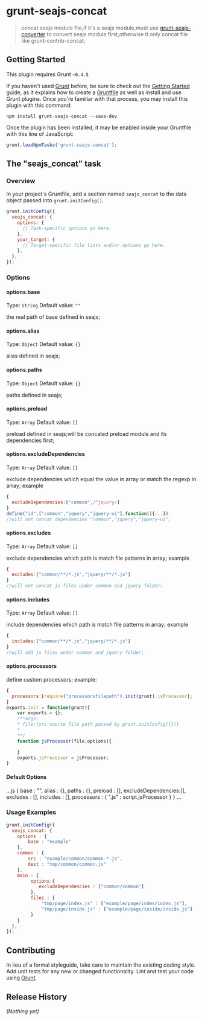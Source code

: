 # grunt-seajs-concat

> concat seajs module file,if it's a seajs module,must use [grunt-seajs-converter](https://github.com/chenliangyu/grunt-seajs-converter.git) to convert seajs module first,otherwise it only concat file like grunt-contrib-concat;

## Getting Started
This plugin requires Grunt `~0.4.5`

If you haven't used [Grunt](http://gruntjs.com/) before, be sure to check out the [Getting Started](http://gruntjs.com/getting-started) guide, as it explains how to create a [Gruntfile](http://gruntjs.com/sample-gruntfile) as well as install and use Grunt plugins. Once you're familiar with that process, you may install this plugin with this command:

```shell
npm install grunt-seajs-concat --save-dev
```

Once the plugin has been installed, it may be enabled inside your Gruntfile with this line of JavaScript:

```js
grunt.loadNpmTasks('grunt-seajs-concat');
```

## The "seajs_concat" task

### Overview
In your project's Gruntfile, add a section named `seajs_concat` to the data object passed into `grunt.initConfig()`.


```js
grunt.initConfig({
  seajs_concat: {
    options: {
      // Task-specific options go here.
    },
    your_target: {
      // Target-specific file lists and/or options go here.
    },
  },
});
```

### Options

#### options.base
Type: `String`
Default value: `""`

the real path of base defined in seajs;

#### options.alias
Type: `Object`
Default value: `{}`

alias defined in seajs;

#### options.paths
Type: `Object`
Default value: `{}`

paths defined in seajs;

#### options.preload
Type: `Array`
Default value: `[]`

preload defined in seajs;will be concated preload module and its dependencies first;

#### options.excludeDependencies
Type: `Array`
Default value: `[]`

exclude dependencies which equal the value in array or match the regexp in array;
example
```js
{
  excludeDependencies:["common",/^jquery/]
}
define("id",["common","jquery","jquery-ui"],function(){...})
//will not concat dependencies "common","jquery","jquery-ui";
```
#### options.excludes
Type: `Array`
Default value: `[]`

exclude dependencies which path is match file patterns in array;
example
```js
{
  excludes:["common/**/*.js","jquery/**/*.js"]
}
//will not concat js files under common and jquery folder;
```
#### options.includes
Type: `Array`
Default value: `[]`

include dependencies which path is match file patterns in array;
example
```js
{
  includes:["common/**/*.js","jquery/**/*.js"]
}
//will add js files under common and jquery folder;
```
#### options.processors
define custom processors;
example:
```js
{
  processors:[require("processorsfilepath").init(grunt).jsProcessor];
}
exports.init = function(grunt){
    var exports = {};
    /**args:
    * file:{src:source file path passed by grunt.initConfig({})}
    *
    **/
    function jsProcessor(file,options){

    }
    exports.jsProcessor = jsProcessor;
}
```
#### Default Options
...js
{
        base : "",
        alias : {},
        paths : {},
        preload : [],
        excludeDependencies:[],
        excludes : [],
        includes : [],
        processors : {
            ".js" : script.jsProcessor
        }
}
...
### Usage Examples
```js
grunt.initConfig({
  seajs_concat: {
    options : {
        base : "example"
    },
    common : {
        src : "example/common/common-*.js",
        dest : "tmp/common/common.js"
    },
    main : {
         options:{
            excludeDependencies : ["common/common"]
         },
         files : {
             "tmp/page/index.js" : ["example/page/index/index.js"],
             "tmp/page/inside.js" : ["example/page/inside/inside.js"]
         }
    }
  },
});
```


## Contributing
In lieu of a formal styleguide, take care to maintain the existing coding style. Add unit tests for any new or changed functionality. Lint and test your code using [Grunt](http://gruntjs.com/).

## Release History
_(Nothing yet)_

